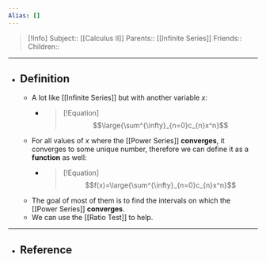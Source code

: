 ```yaml
---
Alias: []
---
```

> [!Info]
> Subject:: [[Calculus II]]
> Parents:: [[Infinite Series]]
> Friends:: 
> Children:: 
---
- ## Definition
	- A lot like [[Infinite Series]] but with another variable $x$:
		- > [!Equation]
		  > $$\large{\sum^{\infty}_{n=0}c_{n}x^n}$$
	- For all values of $x$ where the [[Power Series]] **converges**, it converges to some unique number, therefore we can define it as a **function** as well:
		- > [!Equation]
		  > $$f(x)=\large{\sum^{\infty}_{n=0}c_{n}x^n}$$
	- The goal of most of them is to find the intervals on which the [[Power Series]] **converges**.
	- We can use the [[Ratio Test]] to help.
---
- ## Reference